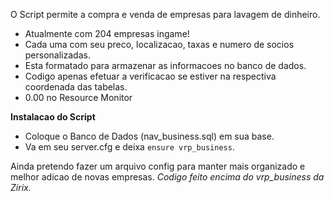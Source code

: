 

O Script permite a compra e venda de empresas para lavagem de dinheiro. 
- Atualmente com 204 empresas ingame!
- Cada uma com seu preco, localizacao, taxas e numero de socios personalizadas.
- Esta formatado para armazenar as informacoes no banco de dados.
- Codigo apenas efetuar a verificacao se estiver na respectiva coordenada das tabelas.
- 0.00 no Resource Monitor

**Instalacao do Script**
- Coloque o Banco de Dados (nav_business.sql) em sua base.
- Va em seu server.cfg e deixa `ensure vrp_business`.

Ainda pretendo fazer um arquivo config para manter mais organizado e melhor adicao de novas empresas.
*Codigo feito encima do vrp_business da Zirix.*
